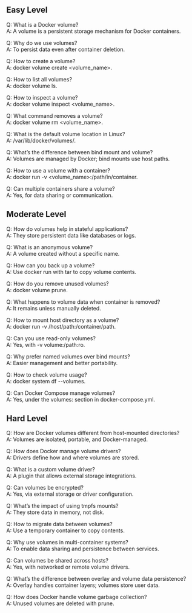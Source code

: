 ## Easy Level

Q: What is a Docker volume?\
A: A volume is a persistent storage mechanism for Docker containers.

Q: Why do we use volumes?\
A: To persist data even after container deletion.

Q: How to create a volume?\
A: docker volume create <volume_name>.

Q: How to list all volumes?\
A: docker volume ls.

Q: How to inspect a volume?\
A: docker volume inspect <volume_name>.

Q: What command removes a volume?\
A: docker volume rm <volume_name>.

Q: What is the default volume location in Linux?\
A: /var/lib/docker/volumes/.

Q: What’s the difference between bind mount and volume?\
A: Volumes are managed by Docker; bind mounts use host paths.

Q: How to use a volume with a container?\
A: docker run -v <volume_name>:/path/in/container.

Q: Can multiple containers share a volume?\
A: Yes, for data sharing or communication.

## Moderate Level

Q: How do volumes help in stateful applications?\
A: They store persistent data like databases or logs.

Q: What is an anonymous volume?\
A: A volume created without a specific name.

Q: How can you back up a volume?\
A: Use docker run with tar to copy volume contents.

Q: How do you remove unused volumes?\
A: docker volume prune.

Q: What happens to volume data when container is removed?\
A: It remains unless manually deleted.

Q: How to mount host directory as a volume?\
A: docker run -v /host/path:/container/path.

Q: Can you use read-only volumes?\
A: Yes, with -v volume:/path:ro.

Q: Why prefer named volumes over bind mounts?\
A: Easier management and better portability.

Q: How to check volume usage?\
A: docker system df --volumes.

Q: Can Docker Compose manage volumes?\
A: Yes, under the volumes: section in docker-compose.yml.

## Hard Level

Q: How are Docker volumes different from host-mounted directories?\
A: Volumes are isolated, portable, and Docker-managed.

Q: How does Docker manage volume drivers?\
A: Drivers define how and where volumes are stored.

Q: What is a custom volume driver?\
A: A plugin that allows external storage integrations.

Q: Can volumes be encrypted?\
A: Yes, via external storage or driver configuration.

Q: What’s the impact of using tmpfs mounts?\
A: They store data in memory, not disk.

Q: How to migrate data between volumes?\
A: Use a temporary container to copy contents.

Q: Why use volumes in multi-container systems?\
A: To enable data sharing and persistence between services.

Q: Can volumes be shared across hosts?\
A: Yes, with networked or remote volume drivers.

Q: What’s the difference between overlay and volume data persistence?\
A: Overlay handles container layers; volumes store user data.

Q: How does Docker handle volume garbage collection?\
A: Unused volumes are deleted with prune.
